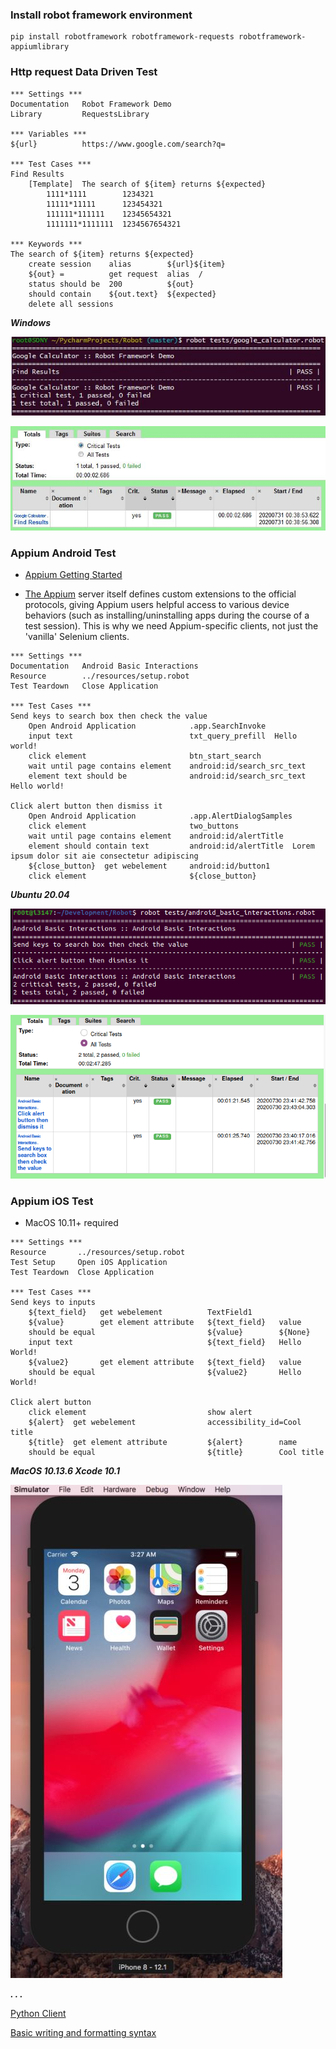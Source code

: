 ### Install robot framework environment
```
pip install robotframework robotframework-requests robotframework-appiumlibrary
```
### Http request Data Driven Test
```
*** Settings ***
Documentation   Robot Framework Demo
Library         RequestsLibrary

*** Variables ***
${url}          https://www.google.com/search?q=

*** Test Cases ***
Find Results
    [Template]  The search of ${item} returns ${expected}
        1111*1111        1234321
        11111*11111      123454321
        111111*111111    12345654321
        1111111*1111111  1234567654321

*** Keywords ***
The search of ${item} returns ${expected}
    create session    alias        ${url}${item}
    ${out} =          get request  alias  /
    status should be  200          ${out}
    should contain    ${out.text}  ${expected}
    delete all sessions
```

***Windows***

![console](01.jpg)

![report](02.jpg)

### Appium Android Test
* [Appium Getting Started](http://appium.io/docs/en/about-appium/getting-started/)

* [The Appium](https://github.com/serhatbolsu/robotframework-appiumlibrary) server itself defines custom extensions to the official protocols, giving Appium users helpful access to various device behaviors (such as installing/uninstalling apps during the course of a test session). This is why we need Appium-specific clients, not just the 'vanilla' Selenium clients.
```
*** Settings ***
Documentation   Android Basic Interactions
Resource        ../resources/setup.robot
Test Teardown   Close Application

*** Test Cases ***
Send keys to search box then check the value
    Open Android Application            .app.SearchInvoke
    input text                          txt_query_prefill  Hello world!
    click element                       btn_start_search
    wait until page contains element    android:id/search_src_text
    element text should be              android:id/search_src_text  Hello world!

Click alert button then dismiss it
    Open Android Application            .app.AlertDialogSamples
    click element                       two_buttons
    wait until page contains element    android:id/alertTitle
    element should contain text         android:id/alertTitle  Lorem ipsum dolor sit aie consectetur adipiscing
    ${close_button}  get webelement     android:id/button1
    click element                       ${close_button}
```
***Ubuntu 20.04***

![console android](03.png)

![report android](04.png)

### Appium iOS Test
* MacOS 10.11+ required
```
*** Settings ***
Resource       ../resources/setup.robot
Test Setup     Open iOS Application
Test Teardown  Close Application

*** Test Cases ***
Send keys to inputs
    ${text_field}   get webelement          TextField1
    ${value}        get element attribute   ${text_field}   value
    should be equal                         ${value}        ${None}
    input text                              ${text_field}   Hello World!
    ${value2}       get element attribute   ${text_field}   value
    should be equal                         ${value2}       Hello World!

Click alert button
    click element                           show alert
    ${alert}  get webelement                accessibility_id=Cool title
    ${title}  get element attribute         ${alert}        name
    should be equal                         ${title}        Cool title
```
***MacOS 10.13.6 Xcode 10.1***

![iOS_simulators](05.jpg)

***. . .***

[Python Client](https://github.com/appium/python-client)

[Basic writing and formatting syntax](https://help.github.com/articles/basic-writing-and-formatting-syntax/)
